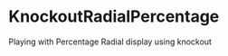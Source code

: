 KnockoutRadialPercentage
========================

Playing with Percentage Radial display using knockout
